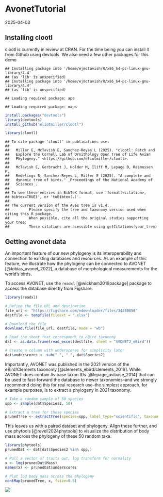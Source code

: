 AvonetTutorial
================
2025-04-03

## Installing clootl

clootl is currently in review at CRAN. For the time being you can
install it from Github using devtools. We also need a few other packages
for this demo

    ## Installing package into '/home/ejmctavish/R/x86_64-pc-linux-gnu-library/4.4'
    ## (as 'lib' is unspecified)
    ## Installing package into '/home/ejmctavish/R/x86_64-pc-linux-gnu-library/4.4'
    ## (as 'lib' is unspecified)

    ## Loading required package: ape

    ## Loading required package: maps

``` r
install.packages("devtools")
library(devtools)  
install_github("eliotmiller/clootl")
```

``` r
library(clootl)
```

    ## To cite package 'clootl' in publications use:
    ## 
    ##   Miller E, McTavish E, Sanchez-Reyes L (2025). "clootl: Fetch and
    ##   Explore the Cornell Lab of Ornithology Open Tree of Life Avian
    ##   Phylogeny." <https://github.com/eliotmiller/clootl>.
    ## 
    ##   McTavish E, Gerbracht J, Holder M, Iliff M, Lepage D, Rasmussen P,
    ##   Redelings B, Sanchez-Reyes L, Miller E (2025). "A complete and
    ##   dynamic tree of birds." _Proceedings of the National Academy of
    ##   Sciences_.
    ## 
    ## To see these entries in BibTeX format, use 'format(<citation>,
    ## bibtex=TRUE)', or 'toBibtex(.)'.
    ## 
    ## The current version of the Aves tree is v1.4.
    ##         Please specify the tree and taxonomy version used when citing this R package.
    ##         When possible, cite all the original studies supporting your tree:
    ##         These citations are acessible using getCitations(your_tree)

## Getting avonet data

An important feature of our new phylogeny is its interoperability and
connection to existing databases and resources. As an example of this
feature, we illustrate how the phylogeny can be connected to AVONET
\[@tobias_avonet_2022\], a database of morphological measurements for
the world’s birds.

To access AVONET, use the `readxl` \[@wickham2019package\] package to
access the database directly from Figshare.

``` r
library(readxl)

# Define the file URL and destination
file_url <- "https://figshare.com/ndownloader/files/34480856"
destfile <- tempfile(fileext = ".xlsx")

# Download the file
download.file(file_url, destfile, mode = "wb")

# Read the sheet that corresponds to eBird taxonomy
dat <- as.data.frame(read_excel(destfile, sheet = "AVONET2_eBird"))

# Create a column with underscores for simplicity later
dat$underscores <- sub(" ", "_", dat$Species2)
```

Importantly, AVONET was published in the 2021 version of the
eBird/Clements taxonomy \[@clements_ebird/clements_2019\]. While AVONET
does contain Avibase taxon IDs \[@lepage_avibase_2014\] that can be used
to fast-forward the database to newer taxonomies–and we strongly
recommend doing this for real research use–the simplest approach, for
example purposes, is to extract a phylogeny in 2021 taxonomy.

``` r
# Take a random sample of 50 species
spp <- sample(dat$Species2, 50)

# Extract a tree for these species
prunedTree <- extractTree(species=spp, label_type="scientific", taxonomy_year=2021, version="1.4")
```

This leaves us with a paired dataset and phylogeny. Align these further,
and use phytools \[@revell2024phytools\] to visualize the distribution
of body mass across the phylogeny of these 50 random taxa.

``` r
library(phytools)
prunedDat <- dat[dat$Species2 %in% spp,]

# Pull a vector of traits out, log transform for normality
x <- log(prunedDat$Mass)
names(x) <- prunedDat$underscores

# Plot log body mass across the phylogeny
contMap(prunedTree, x, fsize=0.5)
```

![](avonet_files/figure-gfm/unnamed-chunk-5-1.png)<!-- -->
